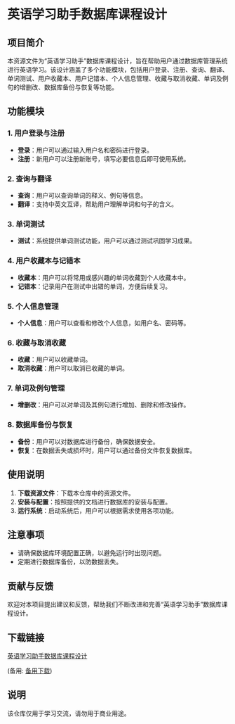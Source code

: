 # 英语学习助手数据库课程设计

## 项目简介

本资源文件为“英语学习助手”数据库课程设计，旨在帮助用户通过数据库管理系统进行英语学习。该设计涵盖了多个功能模块，包括用户登录、注册、查询、翻译、单词测试、用户收藏本、用户记错本、个人信息管理、收藏与取消收藏、单词及例句的增删改、数据库备份与恢复等功能。

## 功能模块

### 1. 用户登录与注册
- **登录**：用户可以通过输入用户名和密码进行登录。
- **注册**：新用户可以注册新账号，填写必要信息后即可使用系统。

### 2. 查询与翻译
- **查询**：用户可以查询单词的释义、例句等信息。
- **翻译**：支持中英文互译，帮助用户理解单词和句子的含义。

### 3. 单词测试
- **测试**：系统提供单词测试功能，用户可以通过测试巩固学习成果。

### 4. 用户收藏本与记错本
- **收藏本**：用户可以将常用或感兴趣的单词收藏到个人收藏本中。
- **记错本**：记录用户在测试中出错的单词，方便后续复习。

### 5. 个人信息管理
- **个人信息**：用户可以查看和修改个人信息，如用户名、密码等。

### 6. 收藏与取消收藏
- **收藏**：用户可以收藏单词。
- **取消收藏**：用户可以取消已收藏的单词。

### 7. 单词及例句管理
- **增删改**：用户可以对单词及其例句进行增加、删除和修改操作。

### 8. 数据库备份与恢复
- **备份**：用户可以对数据库进行备份，确保数据安全。
- **恢复**：在数据丢失或损坏时，用户可以通过备份文件恢复数据库。

## 使用说明

1. **下载资源文件**：下载本仓库中的资源文件。
2. **安装与配置**：按照提供的文档进行数据库的安装与配置。
3. **运行系统**：启动系统后，用户可以根据需求使用各项功能。

## 注意事项

- 请确保数据库环境配置正确，以避免运行时出现问题。
- 定期进行数据库备份，以防数据丢失。

## 贡献与反馈

欢迎对本项目提出建议和反馈，帮助我们不断改进和完善“英语学习助手”数据库课程设计。

## 下载链接
[英语学习助手数据库课程设计](https://pan.quark.cn/s/acf2962c8ac3) 

(备用: [备用下载](https://pan.baidu.com/s/1jXLPBsPLvXPOqvY1wbpKcA?pwd=1234))

## 说明

该仓库仅用于学习交流，请勿用于商业用途。
